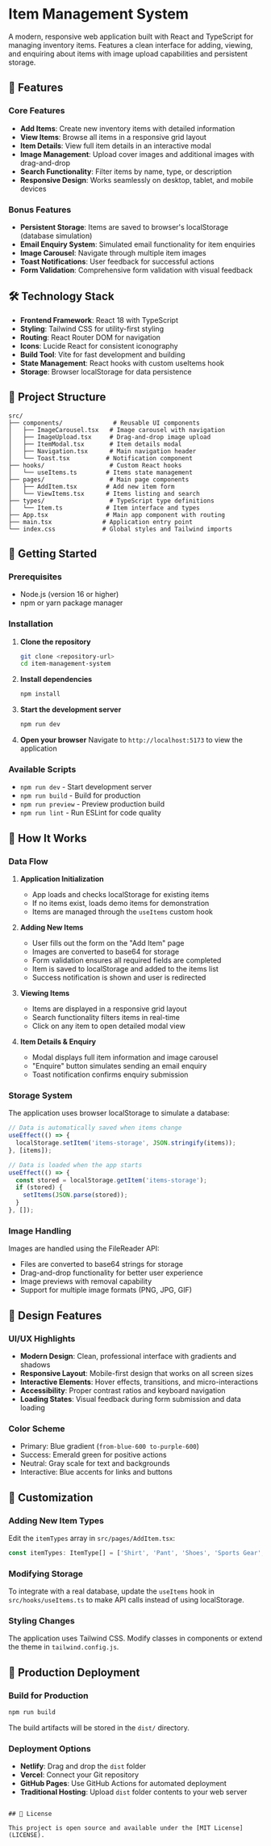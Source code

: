 # Item Management System

A modern, responsive web application built with React and TypeScript for managing inventory items. Features a clean interface for adding, viewing, and enquiring about items with image upload capabilities and persistent storage.

## 🚀 Features

### Core Features
- **Add Items**: Create new inventory items with detailed information
- **View Items**: Browse all items in a responsive grid layout
- **Item Details**: View full item details in an interactive modal
- **Image Management**: Upload cover images and additional images with drag-and-drop
- **Search Functionality**: Filter items by name, type, or description
- **Responsive Design**: Works seamlessly on desktop, tablet, and mobile devices

### Bonus Features
- **Persistent Storage**: Items are saved to browser's localStorage (database simulation)
- **Email Enquiry System**: Simulated email functionality for item enquiries
- **Image Carousel**: Navigate through multiple item images
- **Toast Notifications**: User feedback for successful actions
- **Form Validation**: Comprehensive form validation with visual feedback

## 🛠️ Technology Stack

- **Frontend Framework**: React 18 with TypeScript
- **Styling**: Tailwind CSS for utility-first styling
- **Routing**: React Router DOM for navigation
- **Icons**: Lucide React for consistent iconography
- **Build Tool**: Vite for fast development and building
- **State Management**: React hooks with custom useItems hook
- **Storage**: Browser localStorage for data persistence

## 📁 Project Structure

```
src/
├── components/              # Reusable UI components
│   ├── ImageCarousel.tsx   # Image carousel with navigation
│   ├── ImageUpload.tsx     # Drag-and-drop image upload
│   ├── ItemModal.tsx       # Item details modal
│   ├── Navigation.tsx      # Main navigation header
│   └── Toast.tsx          # Notification component
├── hooks/                  # Custom React hooks
│   └── useItems.ts        # Items state management
├── pages/                  # Main page components
│   ├── AddItem.tsx        # Add new item form
│   └── ViewItems.tsx      # Items listing and search
├── types/                  # TypeScript type definitions
│   └── Item.ts            # Item interface and types
├── App.tsx                # Main app component with routing
├── main.tsx              # Application entry point
└── index.css             # Global styles and Tailwind imports
```

## 🚦 Getting Started

### Prerequisites
- Node.js (version 16 or higher)
- npm or yarn package manager

### Installation

1. **Clone the repository**
   ```bash
   git clone <repository-url>
   cd item-management-system
   ```

2. **Install dependencies**
   ```bash
   npm install
   ```

3. **Start the development server**
   ```bash
   npm run dev
   ```

4. **Open your browser**
   Navigate to `http://localhost:5173` to view the application

### Available Scripts

- `npm run dev` - Start development server
- `npm run build` - Build for production
- `npm run preview` - Preview production build
- `npm run lint` - Run ESLint for code quality

## 📖 How It Works

### Data Flow

1. **Application Initialization**
   - App loads and checks localStorage for existing items
   - If no items exist, loads demo items for demonstration
   - Items are managed through the `useItems` custom hook

2. **Adding New Items**
   - User fills out the form on the "Add Item" page
   - Images are converted to base64 for storage
   - Form validation ensures all required fields are completed
   - Item is saved to localStorage and added to the items list
   - Success notification is shown and user is redirected

3. **Viewing Items**
   - Items are displayed in a responsive grid layout
   - Search functionality filters items in real-time
   - Click on any item to open detailed modal view

4. **Item Details & Enquiry**
   - Modal displays full item information and image carousel
   - "Enquire" button simulates sending an email enquiry
   - Toast notification confirms enquiry submission

### Storage System

The application uses browser localStorage to simulate a database:

```typescript
// Data is automatically saved when items change
useEffect(() => {
  localStorage.setItem('items-storage', JSON.stringify(items));
}, [items]);

// Data is loaded when the app starts
useEffect(() => {
  const stored = localStorage.getItem('items-storage');
  if (stored) {
    setItems(JSON.parse(stored));
  }
}, []);
```

### Image Handling

Images are handled using the FileReader API:
- Files are converted to base64 strings for storage
- Drag-and-drop functionality for better user experience
- Image previews with removal capability
- Support for multiple image formats (PNG, JPG, GIF)

## 🎨 Design Features

### UI/UX Highlights
- **Modern Design**: Clean, professional interface with gradients and shadows
- **Responsive Layout**: Mobile-first design that works on all screen sizes
- **Interactive Elements**: Hover effects, transitions, and micro-interactions
- **Accessibility**: Proper contrast ratios and keyboard navigation
- **Loading States**: Visual feedback during form submission and data loading

### Color Scheme
- Primary: Blue gradient (`from-blue-600 to-purple-600`)
- Success: Emerald green for positive actions
- Neutral: Gray scale for text and backgrounds
- Interactive: Blue accents for links and buttons

## 🔧 Customization

### Adding New Item Types
Edit the `itemTypes` array in `src/pages/AddItem.tsx`:
```typescript
const itemTypes: ItemType[] = ['Shirt', 'Pant', 'Shoes', 'Sports Gear', 'Accessories', 'Other'];
```

### Modifying Storage
To integrate with a real database, update the `useItems` hook in `src/hooks/useItems.ts` to make API calls instead of using localStorage.

### Styling Changes
The application uses Tailwind CSS. Modify classes in components or extend the theme in `tailwind.config.js`.

## 🚀 Production Deployment

### Build for Production
```bash
npm run build
```

The build artifacts will be stored in the `dist/` directory.

### Deployment Options
- **Netlify**: Drag and drop the `dist` folder
- **Vercel**: Connect your Git repository
- **GitHub Pages**: Use GitHub Actions for automated deployment
- **Traditional Hosting**: Upload `dist` folder contents to your web server


```

## 📝 License

This project is open source and available under the [MIT License](LICENSE).

